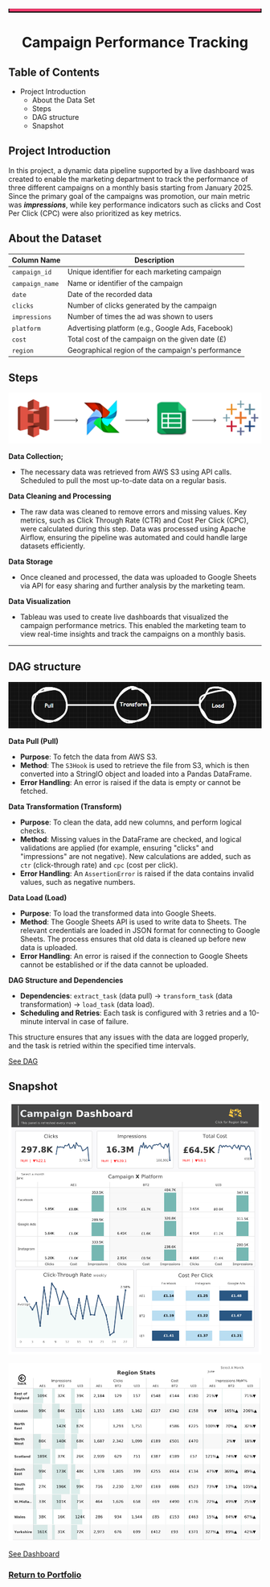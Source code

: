 ![image](https://github.com/AtilaKzlts/Airflow-Campaign/blob/main/assets/Bar.svg)


<div align="center"> <h1>Campaign Performance Tracking</h1> </p> </div>

## Table of Contents

- Project Introduction
  - About the Data Set
  - Steps
  - DAG structure
  - Snapshot

## Project Introduction
In this project, a dynamic data pipeline supported by a live dashboard was created to enable the marketing department to track the performance of three different campaigns on a monthly basis starting from January 2025. Since the primary goal of the campaigns was promotion, our main metric was ***impressions***, while key performance indicators such as clicks and Cost Per Click (CPC) were also prioritized as key metrics.

## About the Dataset

| **Column Name**            | **Description**                                          |
|----------------------------|----------------------------------------------------------|
| `campaign_id`               | Unique identifier for each marketing campaign            |
| `campaign_name`             | Name or identifier of the campaign                       |
| `date`                      | Date of the recorded data                                |
| `clicks`                    | Number of clicks generated by the campaign               |
| `impressions`               | Number of times the ad was shown to users                |
| `platform`                  | Advertising platform (e.g., Google Ads, Facebook)        |
| `cost`                      | Total cost of the campaign on the given date (£)       |
| `region`                    | Geographical region of the campaign's performance        |


## Steps

![image](https://github.com/AtilaKzlts/Airflow-Campaign/blob/main/assets/airflowsheets.svg)

**Data Collection;**

+ The necessary data was retrieved from AWS S3 using API calls.
Scheduled to pull the most up-to-date data on a regular basis.

**Data Cleaning and Processing**
+ The raw data was cleaned to remove errors and missing values.
Key metrics, such as Click Through Rate (CTR) and Cost Per Click (CPC), were calculated during this step.
Data was processed using Apache Airflow, ensuring the pipeline was automated and could handle large datasets efficiently.

**Data Storage**
+ Once cleaned and processed, the data was uploaded to Google Sheets via API for easy sharing and further analysis by the marketing team.

**Data Visualization**
+ Tableau was used to create live dashboards that visualized the campaign performance metrics.
This enabled the marketing team to view real-time insights and track the campaigns on a monthly basis.


-----

## DAG structure
![image](https://github.com/AtilaKzlts/Airflow-Campaign/blob/main/assets/diagram.png)

**Data Pull (Pull)**

- **Purpose**: To fetch the data from AWS S3.
- **Method**: The `S3Hook` is used to retrieve the file from S3, which is then converted into a StringIO object and loaded into a Pandas DataFrame.
- **Error Handling**: An error is raised if the data is empty or cannot be fetched.

**Data Transformation (Transform)**

- **Purpose**: To clean the data, add new columns, and perform logical checks.
- **Method**: Missing values in the DataFrame are checked, and logical validations are applied (for example, ensuring "clicks" and "impressions" are not negative). New calculations are added, such as `ctr` (click-through rate) and `cpc` (cost per click).
- **Error Handling**: An `AssertionError` is raised if the data contains invalid values, such as negative numbers.

**Data Load (Load)**

- **Purpose**: To load the transformed data into Google Sheets.
- **Method**: The Google Sheets API is used to write data to Sheets. The relevant credentials are loaded in JSON format for connecting to Google Sheets. The process ensures that old data is cleaned up before new data is uploaded.
- **Error Handling**: An error is raised if the connection to Google Sheets cannot be established or if the data cannot be uploaded.

**DAG Structure and Dependencies**

- **Dependencies**: `extract_task` (data pull) → `transform_task` (data transformation) → `load_task` (data load).
- **Scheduling and Retries**: Each task is configured with 3 retries and a 10-minute interval in case of failure.

This structure ensures that any issues with the data are logged properly, and the task is retried within the specified time intervals.

[See DAG](https://github.com/AtilaKzlts/Airflow-Campaign/blob/main/assets/airflow_script.py)


## Snapshot

![image](https://github.com/AtilaKzlts/Airflow-Campaign/blob/main/assets/Dashboard%201.png) 

![image](https://github.com/AtilaKzlts/Airflow-Campaign/blob/main/assets/Dashboard%202.png) 

[See Dashboard](https://public.tableau.com/app/profile/atilla.kiziltas/viz/airlfow_2/Dashboard1)

### [**Return to Portfolio**](https://github.com/AtilaKzlts/Atilla-Portfolio)
